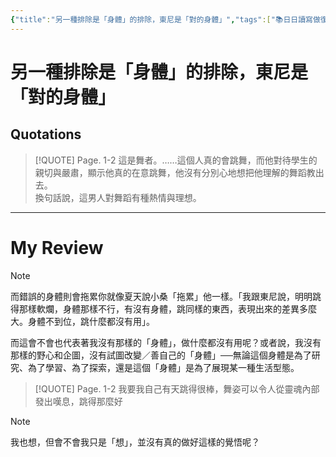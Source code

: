 ```yaml
---
{"title":"另一種排除是「身體」的排除，東尼是「對的身體」","tags":["📚日日讀寫做復健","reading_notes","literatures"],"annotation-target":null,"c-date:":"2025-05-08 12:32","quote":"這是舞者。……這個人真的會跳舞，而他對待學生的親切與嚴肅，顯示他真的在意跳舞，他沒有分別心地想把他理解的舞蹈教出去。換句話說，這男人對舞蹈有種熱情與理想。","dg-publish":true,"permalink":"/閱讀/人魚紀/另一種排除是「身體」的排除，東尼是「對的身體」/","dgPassFrontmatter":true,"created":"2025-05-08T13:23:53.000+08:00","updated":"2025-05-08T12:50:57.000+08:00"}
---
```







# 另一種排除是「身體」的排除，東尼是「對的身體」




## Quotations



> [!QUOTE] Page. 1-2 
  > 這是舞者。……這個人真的會跳舞，而他對待學生的親切與嚴肅，顯示他真的在意跳舞，他沒有分別心地想把他理解的舞蹈教出去。  
> 換句話說，這男人對舞蹈有種熱情與理想。


---

# My Review


> [!NOTE] 
> 
> 而錯誤的身體則會拖累你就像夏天說小桑「拖累」他一樣。「我跟東尼說，明明跳得那樣軟爛，身體那樣不行，有沒有身體，跳同樣的東西，表現出來的差異多麼大。身體不到位，跳什麼都沒有用」。
> 
> 而這會不會也代表著我沒有那樣的「身體」，做什麼都沒有用呢？或者說，我沒有那樣的野心和企圖，沒有試圖改變／善自己的「身體」──無論這個身體是為了研究、為了學習、為了探索，還是這個「身體」是為了展現某一種生活型態。

> [!QUOTE] Page. 1-2 
> 我要我自己有天跳得很棒，舞姿可以令人從靈魂內部發出嘆息，跳得那麼好


> [!NOTE] 
> 我也想，但會不會我只是「想」，並沒有真的做好這樣的覺悟呢？
